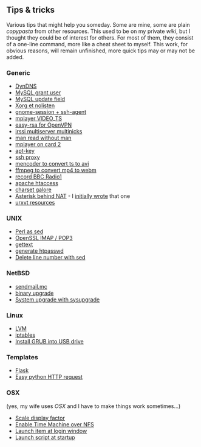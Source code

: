 ## Tips & tricks

Various tips that might help you someday. Some are mine, some are plain *copypasta* from other resources.
This used to be on my private *wiki*, but I thought they could be of interest for others. For most of them, they consist of a one-line command, more like a cheat sheet to myself.
This work, for obvious reasons, will remain unfinished, more quick tips may or may not be added.

### Generic

* [DynDNS](tips/dyndns.md)
* [MySQL grant user](tips/mysql_grant_user.md)
* [MySQL update field](tips/mysql_update_field.md)
* [Xorg et nolisten](tips/xorg_nolisten.md)
* [gnome-session + ssh-agent](tips/gnome-session_ssh-agent.md)
* [mplayer VIDEO_TS](tips/mplayer_video_ts.md)
* [easy-rsa for OpenVPN](tips/easy-rsa_openvpn.md)
* [irssi multiserver multinicks](tips/irssi_multiservers_multinicks.md)
* [man read without man](tips/read_man_without_man.md)
* [mplayer on card 2](tips/mplayer_on_card_2.md)
* [apt-key](tips/apt-key.md)
* [ssh proxy](tips/ssh_proxy.md)
* [mencoder to convert ts to avi](tips/mencoder_convert_ts_to_avi.md)
* [ffmpeg to convert mp4 to webm](tips/ffmpeg_convert_mp4_to_webm.md)
* [record BBC Radio1](tips/record_bbc_radio1.md)
* [apache htaccess](tips/apache_htaccess.md)
* [charset galore](tips/charset_galore.md)
* [Asterisk behind NAT](http://www.freephonie.org/doku/tutoriel:asterisk) - I [initially wrote](http://www.freephonie.org/doku/tutoriel:asterisk?do=revisions) that one
* [urxvt resources](tips/urxvt_resources.md)

### UNIX

* [Perl as sed](tips/perl_as_sed.md)
* [OpenSSL IMAP / POP3](tips/openssl_imap_pop3.md)
* [gettext](tips/gettext.md)
* [generate htpasswd](tips/generate_htpasswd.md)
* [Delete line number with sed](tips/sed_del_line_no.md)

### NetBSD

* [sendmail.mc](tips/sendmail_mc.md)
* [binary upgrade](tips/binary_upgrade.md)
* [System upgrade with sysupgrade](tips/sysupgrade.md)

### Linux

* [LVM](tips/lvm.md)
* [iptables](tips/iptables.md)
* [Install GRUB into USB drive](tips/grub_usb.md)

### Templates

* [Flask](tips/flask.md)
* [Easy python HTTP request](tips/py-requests.md)

### OSX

(yes, my wife uses *OSX* and I have to make things work sometimes...)

* [Scale display factor](tips/scale_display_factor.md)
* [Enable Time Machine over NFS](tips/time_machine_nfs.md)
* [Launch item at login window](tips/launch_item_at_login.md)
* [Launch script at startup](tips/launch_script_at_startup.md)
